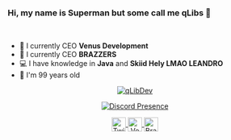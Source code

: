### Hi, my name is Superman but some call me qLibs 👋

<br />

- 💼 I currently CEO **Venus Development**
- 💼 I currently CEO **BRAZZERS**
- 💻 I have knowledge in **Java** and **Skiid Hely LMAO LEANDRO**
- 🎉 I'm 99 years old

<p align="center">
  <a href="https://github.com/qLibDev">
    <img align="center" src="https://github-readme-stats.vercel.app/api?username=qlibdev&show_icons=true&theme=radical&count_private=true&locale=en" alt="qLibDev"/>
  </a>
</p>

<p align="center">
  <a href="https://discord.com/users/901650673597317120" target="_blank" rel="nofollow">
    <img align="center" src="https://lanyard-profile-readme.vercel.app/api/901650673597317120?&animated=true&borderRadius=30px&idleMessage=Nothing..." alt="Discord Presence">
  </a>
</p>

<p align="center">
  <a href="https://twitter.com/qLibs_">
    <img align="center" alt="Twitter" width="28px" src="https://raw.githubusercontent.com/anuraghazra/anuraghazra/master/assets/twitter.svg" />
  </a>
  <a href="https://discord.venusdevelopment.ga/">
    <img align="center" alt="Venus Development Discord" width="28px" src="https://raw.githubusercontent.com/anuraghazra/anuraghazra/master/assets/discord-round.svg" />
  </a>
  <a href="https://discord.brazzers.com/">
    <img align="center" alt="Brazzers Discord" width="28px" src="https://raw.githubusercontent.com/anuraghazra/anuraghazra/master/assets/discord-round.svg" />
  </a>
</p>
